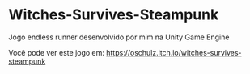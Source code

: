 # Witches-Survives-Steampunk
Jogo endless runner desenvolvido por mim na Unity Game Engine

Você pode ver este jogo em:
https://oschulz.itch.io/witches-survives-steampunk
